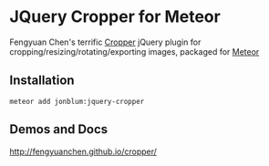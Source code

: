 JQuery Cropper for Meteor
==============

Fengyuan Chen's terrific [Cropper](https://github.com/fengyuanchen/cropper) jQuery plugin for cropping/resizing/rotating/exporting images, packaged for [Meteor](https://www.meteor.com/)

## Installation

    meteor add jonblum:jquery-cropper

## Demos and Docs

http://fengyuanchen.github.io/cropper/
